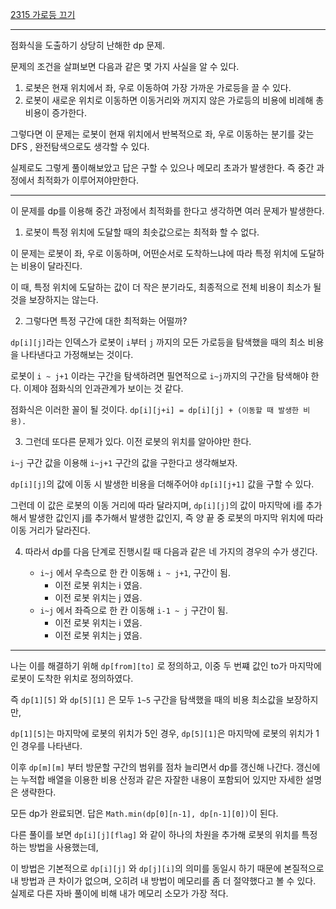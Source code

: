 [2315 가로등 끄기](https://www.acmicpc.net/problem/2315)

---

점화식을 도출하기 상당히 난해한 dp 문제.

문제의 조건을 살펴보면 다음과 같은 몇 가지 사실을 알 수 있다.

1. 로봇은 현재 위치에서 좌, 우로 이동하여 가장 가까운 가로등을 끌 수 있다.
2. 로봇이 새로운 위치로 이동하면 이동거리와 꺼지지 않은 가로등의 비용에 비례해 총비용이 증가한다.

그렇다면 이 문제는 로봇이 현재 위치에서 반복적으로 좌, 우로 이동하는 분기를 갖는 DFS , 완전탐색으로도 생각할 수 있다.

실제로도 그렇게 풀이해보았고 답은 구할 수 있으나 메모리 초과가 발생한다. 즉 중간 과정에서 최적화가 이루어져야만한다.

---

이 문제를 dp를 이용해 중간 과정에서 최적화를 한다고 생각하면 여러 문제가 발생한다.

1. 로봇이 특정 위치에 도달할 때의 최솟값으로는 최적화 할 수 없다.

이 문제는 로봇이 좌, 우로 이동하며, 어떤순서로 도착하느냐에 따라 특정 위치에 도달하는 비용이 달라진다.

이 때, 특정 위치에 도달하는 값이 더 작은 분기라도, 최종적으로 전체 비용이 최소가 될 것을 보장하지는 않는다.

2. 그렇다면 특정 구간에 대한 최적화는 어떨까?

`dp[i][j]`라는 인덱스가 로봇이 `i`부터 `j` 까지의 모든 가로등을 탐색했을 때의 최소 비용을 나타낸다고 가정해보는 것이다.

로봇이 `i ~ j+1` 이라는 구간을 탐색하려면 필연적으로 `i~j`까지의 구간을 탐색해야 한다. 이제야 점화식의 인과관계가 보이는 것 같다.

점화식은 이러한 꼴이 될 것이다. `dp[i][j+i] = dp[i][j] + (이동할 때 발생한 비용).`

3. 그런데 또다른 문제가 있다. 이전 로봇의 위치를 알아야만 한다.

`i~j` 구간 값을 이용해 `i~j+1` 구간의 값을 구한다고 생각해보자.

`dp[i][j]`의 값에 이동 시 발생한 비용을 더해주어야 `dp[i][j+1]` 값을 구할 수 있다.

그런데 이 값은 로봇의 이동 거리에 따라 달라지며, `dp[i][j]`의 값이 마지막에 i를 추가해서 발생한 값인지 j를 추가해서 발생한 값인지,
즉 양 끝 중 로봇의 마지막 위치에 따라 이동 거리가 달라진다.

4. 따라서 dp를 다음 단계로 진행시킬 때 다음과 같은 네 가지의 경우의 수가 생긴다.
    
    - `i~j` 에서 우측으로 한 칸 이동해 `i ~ j+1`, 구간이 됨.
      - 이전 로봇 위치는 i 였음.
      - 이전 로봇 위치는 j 였음.
    - `i~j` 에서 좌즉으로 한 칸 이동해 `i-1 ~ j` 구간이 됨.
      - 이전 로봇 위치는 i 였음.
      - 이전 로봇 위치는 j 였음.
---

나는 이를 해결하기 위해 `dp[from][to]` 로 정의하고, 이중 두 번쨰 값인 to가 마지막에 로봇이 도착한 위치로 정의하였다.

즉 `dp[1][5]` 와 `dp[5][1]` 은 모두 `1~5` 구간을 탐색했을 때의 비용 최소값을 보장하지만,

`dp[1][5]`는 마지막에 로봇의 위치가 5인 경우, `dp[5][1]`은 마지막에 로봇의 위치가 1인 경우를 나타낸다.

이후 `dp[m][m]` 부터 방문할 구간의 범위를 점차 늘리면서 dp를 갱신해 나간다. 갱신에는 누적합 배열을 이용한 비용 산정과 같은 자잘한 내용이
포함되어 있지만 자세한 설명은 생략한다.

모든 dp가 완료되면. 답은 `Math.min(dp[0][n-1], dp[n-1][0])`이 된다.

다른 풀이를 보면 `dp[i][j][flag]` 와 같이 하나의 차원을 추가해 로봇의 위치를 특정하는 방법을 사용했는데,

이 방법은 기본적으로 `dp[i][j]` 와 `dp[j][i]`의 의미를 동일시 하기 때문에 본질적으로 내 방법과 큰 차이가 없으며,
오히려 내 방법이 메모리를 좀 더 절약했다고 볼 수 있다. 실제로 다른 자바 풀이에 비해 내가 메모리 소모가 가장 적다.
